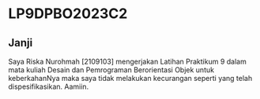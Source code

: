 # LP9DPBO2023C2
## Janji
Saya Riska Nurohmah [2109103] mengerjakan Latihan Praktikum 9 dalam mata kuliah Desain dan Pemrograman Berorientasi Objek untuk keberkahanNya maka saya tidak melakukan kecurangan seperti yang telah dispesifikasikan. Aamiin.
